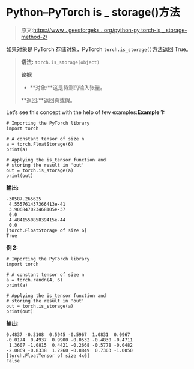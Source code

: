 # Python–PyTorch is _ storage()方法

> 原文:[https://www . geesforgeks . org/python-py torch-is _ storage-method-2/](https://www.geeksforgeeks.org/python-pytorch-is_storage-method-2/)

如果对象是 PyTorch 存储对象，PyTorch `torch.is_storage()`方法返回 True。

> **语法:** `torch.is_storage(object)`
> 
> **论据**
> 
> *   **对象:**这是待测的输入张量。
> 
> **返回:**返回真或假。

Let’s see this concept with the help of few examples:**Example 1:**

```
# Importing the PyTorch library 
import torch 

# A constant tensor of size n
a = torch.FloatStorage(6)
print(a)

# Applying the is_tensor function and 
# storing the result in 'out'
out = torch.is_storage(a)
print(out)
```

**输出:**

```
-30587.265625
 4.555761437366413e-41
 3.906847023468105e-37
 0.0
 4.484155085839415e-44
 0.0
[torch.FloatStorage of size 6]
True

```

**例 2:**

```
# Importing the PyTorch library 
import torch 

# A constant tensor of size n
a = torch.randn(4, 6)
print(a)

# Applying the is_tensor function and 
# storing the result in 'out'
out = torch.is_storage(a)
print(out)
```

**输出:**

```
0.4837 -0.3108  0.5945 -0.5967  1.0831  0.0967
-0.0174  0.4937  0.9900 -0.0532 -0.4830 -0.4711
 1.3607 -1.0815  0.4421 -0.2668 -0.5778 -0.0482
-2.0869 -0.8338  1.2260 -0.8849  0.7303 -1.0050
[torch.FloatTensor of size 4x6]
False

```